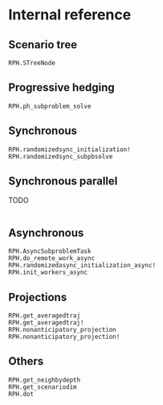 # Internal reference

## Scenario tree
```@docs
RPH.STreeNode
```

## Progressive hedging
```@docs
RPH.ph_subproblem_solve
```

## Synchronous
```@docs
RPH.randomizedsync_initialization!
RPH.randomizedsync_subpbsolve
```

## Synchronous parallel
TODO
```@docs
```

## Asynchronous
```@docs
RPH.AsyncSubproblemTask
RPH.do_remote_work_async
RPH.randomizedasync_initialization_async!
RPH.init_workers_async
```

## Projections
```@docs
RPH.get_averagedtraj
RPH.get_averagedtraj!
RPH.nonanticipatory_projection
RPH.nonanticipatory_projection!
```

## Others
```@docs
RPH.get_neighbydepth
RPH.get_scenariodim
RPH.dot
```